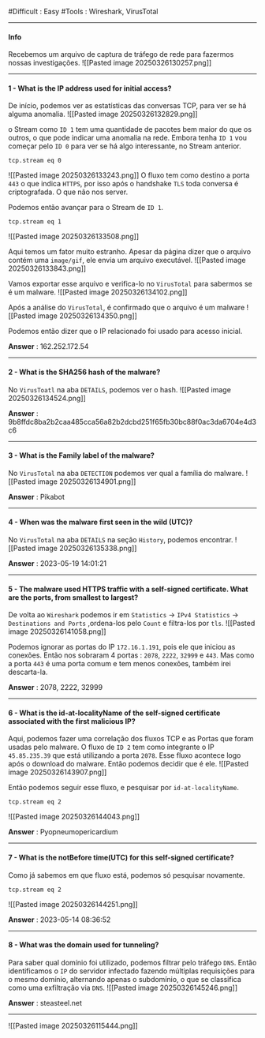 #Difficult : Easy
#Tools : Wireshark, VirusTotal
***
#### Info
Recebemos um arquivo de captura de tráfego de rede para fazermos nossas investigações.
![[Pasted image 20250326130257.png]]
***
#### 1 - What is the IP address used for initial access?
De início, podemos ver as estatísticas das conversas TCP, para ver se há alguma anomalia.
![[Pasted image 20250326132829.png]]

o Stream como `ID 1` tem uma quantidade de pacotes bem maior do que os outros, o que pode indicar uma anomalia na rede. Embora tenha `ID 1` vou começar pelo `ID 0` para ver se há algo interessante, no Stream anterior.
```
tcp.stream eq 0
```
![[Pasted image 20250326133243.png]]
O fluxo tem como destino a porta `443` o que indica ``HTTPS``, por isso após o handshake ``TLS`` toda conversa é criptografada. O que não nos server.

Podemos então avançar para o Stream de `ID 1`.
```
tcp.stream eq 1
```
![[Pasted image 20250326133508.png]]

Aqui temos um fator muito estranho. Apesar da página dizer que o arquivo contém uma `image/gif`, ele envia um arquivo executável.
![[Pasted image 20250326133843.png]]

Vamos exportar esse arquivo e verifica-lo no ``VirusTotal`` para sabermos se é um malware.
![[Pasted image 20250326134102.png]]

Após a análise do `VirusTotal`, é confirmado que o arquivo é um malware
![[Pasted image 20250326134350.png]]

Podemos então dizer que o IP relacionado foi usado para acesso inicial.

**Answer** : 162.252.172.54
***
#### 2 - What is the SHA256 hash of the malware?
No `VirusToatl` na aba `DETAILS`, podemos ver o hash.
![[Pasted image 20250326134524.png]]

**Answer** : 9b8ffdc8ba2b2caa485cca56a82b2dcbd251f65fb30bc88f0ac3da6704e4d3c6
***
#### 3 - What is the Family label of the malware?
No `VirusTotal` na aba `DETECTION` podemos ver qual a família do malware.
![[Pasted image 20250326134901.png]]

**Answer** : Pikabot
***
#### 4 - When was the malware first seen in the wild (UTC)?
No `VirusTotal` na aba `DETAILS` na seção `History`, podemos encontrar.
![[Pasted image 20250326135338.png]]

**Answer** : 2023-05-19 14:01:21
***
#### 5 - The malware used HTTPS traffic with a self-signed certificate. What are the ports, from smallest to largest?
De volta ao `Wireshark` podemos ir em `Statistics` -> `IPv4 Statistics` -> `Destinations and Ports` ,ordena-los pelo `Count` e filtra-los por `tls`.
![[Pasted image 20250326141058.png]]

Podemos ignorar as portas do IP `172.16.1.191`, pois ele que iniciou as conexões. Então nos sobraram 4 portas : ``2078``, ``2222``, ``32999`` e `443`. Mas como a porta `443` é uma porta comum e tem menos conexões, também irei descarta-la.

**Answer** : 2078, 2222, 32999
***
#### 6 - What is the id-at-localityName of the self-signed certificate associated with the first malicious IP?
Aqui, podemos fazer uma correlação dos fluxos TCP e as Portas que foram usadas pelo malware. O fluxo de `ID 2` tem como integrante o IP `45.85.235.39` que está utilizando a porta `2078`. Esse fluxo acontece logo após o download do malware. Então podemos decidir que é ele.
![[Pasted image 20250326143907.png]]

Então podemos seguir esse fluxo, e pesquisar por `id-at-localityName`.
```
tcp.stream eq 2
```
![[Pasted image 20250326144043.png]]

**Answer** : Pyopneumopericardium
***
#### 7 - What is the notBefore time(UTC) for this self-signed certificate?
Como já sabemos em que fluxo está, podemos só pesquisar novamente.
```
tcp.stream eq 2
```
![[Pasted image 20250326144251.png]]

**Answer** : 2023-05-14 08:36:52
***
#### 8 - What was the domain used for tunneling?
Para saber qual domínio foi utilizado, podemos filtrar pelo tráfego `DNS`. Então identificamos o ``IP`` do servidor infectado fazendo múltiplas requisições para o mesmo domínio, alternando apenas o subdomínio, o que se classifica como uma exfiltração via ``DNS``.
![[Pasted image 20250326145246.png]]

**Answer** : steasteel.net
***

![[Pasted image 20250326115444.png]]
